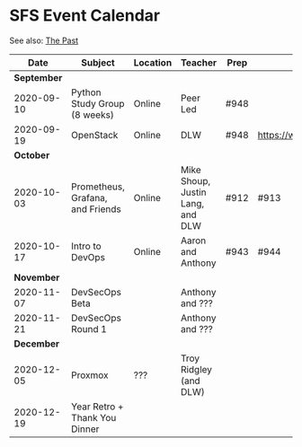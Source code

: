 # SFS Event Calendar

See also: [The Past](schedule-past.md)

| Date          | Subject   | Location     | Teacher           | Prep | Post | Promote | Payout |
| ------------- | --------- | ------------ | ----------------- | ---- | ---- | ------- | ------ |
| **September** |
| 2020-09-10    | Python Study Group (8 weeks) | Online | Peer Led | #948 |  | #950 | 
| 2020-09-19    | OpenStack | Online | DLW | #948 | https://www.meetup.com/sofreeus/events/273214887/ | #950 | #951 |
| **October**   |
| 2020-10-03    | Prometheus, Grafana, and Friends | Online | Mike Shoup, Justin Lang, and DLW | #912 | #913 | #914 | #915 |
| 2020-10-17    | Intro to DevOps | Online | Aaron and Anthony | #943 | #944 | #945 | #946 |
| **November**  |
| 2020-11-07    | DevSecOps Beta |  | Anthony and ??? |  |  |  |  |
| 2020-11-21    | DevSecOps Round 1 |  | Anthony and ??? |  |  |  |  |
| **December**  |
| 2020-12-05    | Proxmox | ??? | Troy Ridgley (and DLW) |  |  |  |  |
| 2020-12-19    | Year Retro + Thank You Dinner |  |  |  |  |  |  |